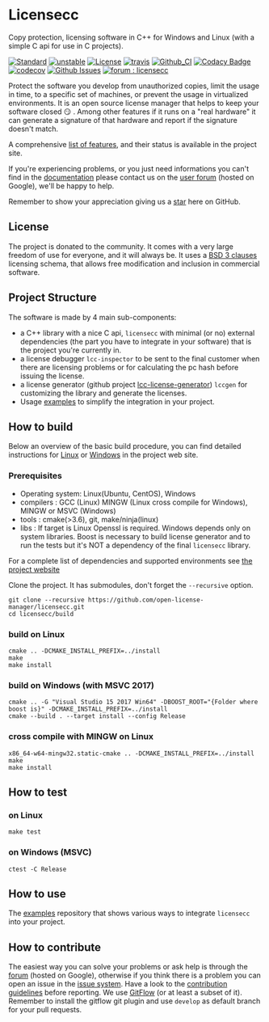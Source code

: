 # Licensecc

Copy protection, licensing software in C++ for Windows and Linux (with a simple C api for use in C projects).

[![Standard](https://img.shields.io/badge/c%2B%2B-11-blue.svg)](https://en.wikipedia.org/wiki/C%2B%2B#Standardization)
[![unstable](http://badges.github.io/stability-badges/dist/unstable.svg)](http://github.com/badges/stability-badges)
[![License](https://img.shields.io/badge/License-BSD%203--Clause-blue.svg)](https://opensource.org/licenses/BSD-3-Clause)
[![travis](https://travis-ci.org/open-license-manager/licensecc.svg?branch=develop)](https://travis-ci.org/open-license-manager/licensecc)
[![Github_CI](https://github.com/open-license-manager/licensecc/workflows/Github_CI/badge.svg)](https://github.com/open-license-manager/licensecc/actions)
[![Codacy Badge](https://app.codacy.com/project/badge/Grade/81a1f6bc15014618934fc5fab4d3c206)](https://www.codacy.com/gh/open-license-manager/licensecc/dashboard?utm_source=github.com&amp;utm_medium=referral&amp;utm_content=open-license-manager/licensecc&amp;utm_campaign=Badge_Grade)
[![codecov](https://codecov.io/gh/open-license-manager/licensecc/branch/develop/graph/badge.svg)](https://codecov.io/gh/open-license-manager/open-license-manager)
[![Github Issues](https://img.shields.io/github/issues/open-license-manager/licensecc)](http://github.com/open-license-manager/licensecc/issues)
[![forum : licensecc](https://img.shields.io/badge/forum-licensecc-blue.svg)](https://groups.google.com/d/forum/licensecc)

Protect the software you develop from unauthorized copies, limit the usage in time, to a specific set of 
machines, or prevent the usage in  virtualized environments. It is an open source license manager that helps to keep your 
software closed :smirk: . Among other features if it runs on a "real hardware" it can generate a signature of that hardware and report if the signature doesn't match.

A comprehensive [list of features](http://open-license-manager.github.io/licensecc/analysis/features.html), and their status is available in the project site. 

If you're experiencing problems, or you just need informations you can't find in the [documentation](http://open-license-manager.github.io/licensecc)  please contact us on the [user forum](https://groups.google.com/forum/#!forum/licensecc) (hosted on Google), we'll be happy to help. 

Remember to show your appreciation giving us a <a class="github-button" href="https://github.com/open-license-manager/licensecc" data-icon="octicon-star" aria-label="Star open-license-manager/licensecc on GitHub">star</a> here on GitHub.

## License
The project is donated to the community. It comes with a very large freedom of use for everyone, and it will always be. 
It uses a [BSD 3 clauses](https://opensource.org/licenses/BSD-3-Clause) licensing schema, that allows free modification and inclusion in commercial software. 

## Project Structure
The software is made by 4 main sub-components:
-   a C++ library with a nice C api, `licensecc` with minimal (or no) external dependencies (the part you have to integrate in your software) that is the project you're currently in.
-   a license debugger `lcc-inspector` to be sent to the final customer when there are licensing problems or for calculating the pc hash before issuing the license.
-   a license generator (github project [lcc-license-generator](https://github.com/open-license-manager/lcc-license-generator)) `lccgen` for customizing the library and generate the licenses.
-   Usage [examples](hhttps://github.com/open-license-manager/examples) to simplify the integration in your project.
 
## How to build
Below an overview of the basic build procedure, you can find detailed instructions for [Linux](http://open-license-manager.github.io/licensecc/development/Build-the-library.html) 
or [Windows](http://open-license-manager.github.io/licensecc/development/Build-the-library-windows.html) in the project web site. 

### Prerequisites
-   Operating system: Linux(Ubuntu, CentOS), Windows
-   compilers       : GCC (Linux) MINGW (Linux cross compile for Windows), MINGW or MSVC (Windows) 
-   tools           : cmake(>3.6), git, make/ninja(linux)
-   libs            : If target is Linux Openssl is required. Windows depends only on system libraries. Boost is necessary to build license generator and to run the tests but it's NOT a dependency of the final `licensecc` library. 

For a complete list of dependencies and supported environments see [the project website](http://open-license-manager.github.io/licensecc/development/Dependencies.html)

Clone the project. It has submodules, don't forget the `--recursive` option.

```console
git clone --recursive https://github.com/open-license-manager/licensecc.git
cd licensecc/build
```

### build on Linux

```console
cmake .. -DCMAKE_INSTALL_PREFIX=../install
make
make install
```

### build on Windows (with MSVC 2017)

```console
cmake .. -G "Visual Studio 15 2017 Win64" -DBOOST_ROOT="{Folder where boost is}" -DCMAKE_INSTALL_PREFIX=../install
cmake --build . --target install --config Release
```

### cross compile with MINGW on Linux

```console
x86_64-w64-mingw32.static-cmake .. -DCMAKE_INSTALL_PREFIX=../install
make
make install
```

## How to test

### on Linux

```console
make test
```

### on Windows (MSVC)

```console
ctest -C Release
```

## How to use

The [examples](https://github.com/open-license-manager/examples) repository that shows various ways to integrate `licensecc` into your project.

## How to contribute

The easiest way you can solve your problems or ask help is through the [forum](https://groups.google.com/forum/#!forum/licensecc) (hosted on Google), otherwise if you think there is a problem you can open an issue in the [issue system](https://github.com/open-license-manager/licensecc/issues). 
Have a look to the [contribution guidelines](CONTRIBUTING.md) before reporting.
We use [GitFlow](https://datasift.github.io/gitflow/IntroducingGitFlow.html) (or at least a subset of it). 
Remember to install the gitflow git plugin and use `develop` as default branch for your pull requests. 
